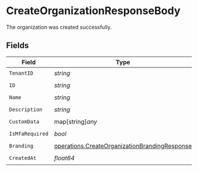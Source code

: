 # CreateOrganizationResponseBody

The organization was created successfully.


## Fields

| Field                                                                                                          | Type                                                                                                           | Required                                                                                                       | Description                                                                                                    |
| -------------------------------------------------------------------------------------------------------------- | -------------------------------------------------------------------------------------------------------------- | -------------------------------------------------------------------------------------------------------------- | -------------------------------------------------------------------------------------------------------------- |
| `TenantID`                                                                                                     | *string*                                                                                                       | :heavy_check_mark:                                                                                             | N/A                                                                                                            |
| `ID`                                                                                                           | *string*                                                                                                       | :heavy_check_mark:                                                                                             | N/A                                                                                                            |
| `Name`                                                                                                         | *string*                                                                                                       | :heavy_check_mark:                                                                                             | N/A                                                                                                            |
| `Description`                                                                                                  | *string*                                                                                                       | :heavy_check_mark:                                                                                             | N/A                                                                                                            |
| `CustomData`                                                                                                   | map[string]*any*                                                                                               | :heavy_check_mark:                                                                                             | arbitrary                                                                                                      |
| `IsMfaRequired`                                                                                                | *bool*                                                                                                         | :heavy_check_mark:                                                                                             | N/A                                                                                                            |
| `Branding`                                                                                                     | [operations.CreateOrganizationBrandingResponse](../../models/operations/createorganizationbrandingresponse.md) | :heavy_check_mark:                                                                                             | N/A                                                                                                            |
| `CreatedAt`                                                                                                    | *float64*                                                                                                      | :heavy_check_mark:                                                                                             | N/A                                                                                                            |